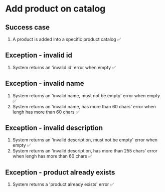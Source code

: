 # Add product on catalog

## Success case

1. A product is added into a specific product catalog ✅

## Exception - invalid id

1. System returns an 'invalid id' error when empty ✅

## Exception - invalid name

1. System returns an 'invalid name, must not be empty' error when empty ✅
1. System returns an 'invalid name, has more than 60 chars' error when lengh has more than 60 chars ✅

## Exception - invalid description

1. System returns an 'invalid description, must not be empty' error when empty ✅
1. System returns an 'invalid description, has more than 255 chars' error when lengh has more than 60 chars ✅

## Exception - product already exists

1. System returns a 'product already exists' error ✅
